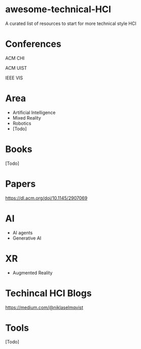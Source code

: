# awesome-technical-HCI
A curated list of resources to start for more technical style HCI

# Conferences

ACM CHI

ACM UIST

IEEE VIS

# Area
- Artificial Intelligence
- Mixed Reality
- Robotics
- [Todo]
# Books

[Todo]

# Papers

https://dl.acm.org/doi/10.1145/2907069 

# AI
- AI agents
- Generative AI

# XR
- Augmented Reality

# Techincal HCI Blogs

https://medium.com/@niklaselmqvist

# Tools

[Todo]
